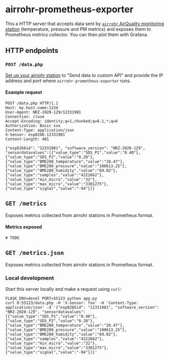 # airrohr-prometheus-exporter
This a HTTP server that accepts data sent by [`airrohr` AirQuality monitoring station](https://github.com/Naesstrom/Airrohr-kit) (temperature, pressure and PM metrics) and exposes them to Prometheus metrics collector. You can then plot them with Grafana.

## HTTP endpoints

### `POST /data.php`

[Set up your airrohr station](https://sensor.community/en/sensors/dnms#Configure_the_station) to "Send data to custom API" and provide the IP address and port where `airrohr-prometheus-exporter` runs.

#### Example request

```
POST /data.php HTTP/1.1
Host: my.host.name:1234
User-Agent: NRZ-2020-129/12331981
Connection: close
Accept-Encoding: identity;q=1,chunked;q=0.1,*;q=0
Authorization: Basic xxx
Content-Type: application/json
X-Sensor: esp8266-12331981
Content-Length: 481

{"esp8266id": "12331981", "software_version": "NRZ-2020-129", "sensordatavalues":[{"value_type":"SDS_P1","value":"0.40"},{"value_type":"SDS_P2","value":"0.20"},{"value_type":"BME280_temperature","value":"20.47"},{"value_type":"BME280_pressure","value":"100613.25"},{"value_type":"BME280_humidity","value":"69.02"},{"value_type":"samples","value":"4222662"},{"value_type":"min_micro","value":"32"},{"value_type":"max_micro","value":"3301275"},{"value_type":"signal","value":"-94"}]}
```

## `GET /metrics`

Exposes metrics collected from airrohr stations in Prometheus format.

#### Metrics exposed

```
# TODO
```

## `GET /metrics.json`

Exposes metrics collected from airrohr stations in Prometheus format.


### Local development

Start this server locally and make a request using `curl`:

```
FLASK_ENV=devel PORT=55123 python app.py
curl 0:55123/data.php -H 'X-Sensor: foo' -H 'Content-Type: application/json' -d '{"esp8266id": "12331981", "software_version": "NRZ-2020-129", "sensordatavalues":[{"value_type":"SDS_P1","value":"0.40"},{"value_type":"SDS_P2","value":"0.20"},{"value_type":"BME280_temperature","value":"20.47"},{"value_type":"BME280_pressure","value":"100613.25"},{"value_type":"BME280_humidity","value":"69.02"},{"value_type":"samples","value":"4222662"},{"value_type":"min_micro","value":"32"},{"value_type":"max_micro","value":"3301275"},{"value_type":"signal","value":"-94"}]}'
```
